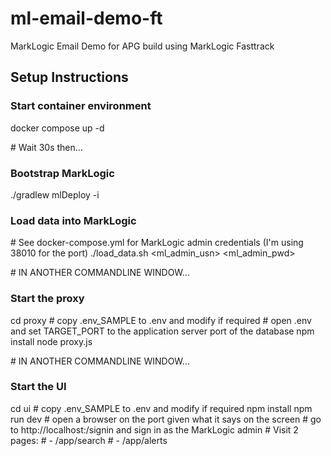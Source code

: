 # ml-email-demo-ft
MarkLogic Email Demo for APG build using MarkLogic Fasttrack

## Setup Instructions

### Start container environment

docker compose up -d

\# Wait 30s then...

### Bootstrap MarkLogic

./gradlew mlDeploy -i

### Load data into MarkLogic

\# See docker-compose.yml for MarkLogic admin credentials (I'm using 38010 for the port)
./load_data.sh <ml_admin_usn> <ml_admin_pwd> <port>

\# IN ANOTHER COMMANDLINE WINDOW...

### Start the proxy

cd proxy
\# copy .env_SAMPLE to .env and modify if required
\# open .env and set TARGET_PORT to the application server port of the database
npm install
node proxy.js

\# IN ANOTHER COMMANDLINE WINDOW...

### Start the UI

cd ui
\# copy .env_SAMPLE to .env and modify if required
npm install
npm run dev
\# open a browser on the port given what it says on the screen
\# go to http://localhost:<port>/signin and sign in as the MarkLogic admin
\# Visit 2 pages:
\#    - /app/search
\#    - /app/alerts